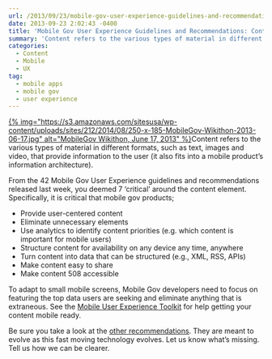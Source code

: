 ```yaml
---
url: /2013/09/23/mobile-gov-user-experience-guidelines-and-recommendations-content/
date: 2013-09-23 2:02:43 -0400
title: 'Mobile Gov User Experience Guidelines and Recommendations: Content'
summary: 'Content refers to the various types of material in different formats, such as text, images and video, that provide information to the user (it also fits into a mobile product&#8217;s information architecture). From the 42 Mobile Gov User Experience guidelines and recommendations released last week, you deemed 7 '
categories:
  - Content
  - Mobile
  - UX
tag:
  - mobile apps
  - mobile gov
  - user experience
---
```


[{% img="https://s3.amazonaws.com/sitesusa/wp-content/uploads/sites/212/2014/08/250-x-185-MobileGov-Wikithon-2013-06-17.jpg" alt="MobileGov Wikithon, June 17, 2013" %}](https://s3.amazonaws.com/sitesusa/wp-content/uploads/sites/212/2013/09/MobileGovWikithon2013-06-17.png)Content refers to the various types of material in different formats, such as text, images and video, that provide information to the user (it also fits into a mobile product&#8217;s information architecture).

From the 42 Mobile Gov User Experience guidelines and recommendations released last week, you deemed 7 &#8216;critical’ around the content element. Specifically, it is critical that mobile gov products;

  * Provide user-centered content
  * Eliminate unnecessary elements
  * Use analytics to identify content priorities (e.g. which content is important for mobile users)
  * Structure content for availability on any device any time, anywhere
  * Turn content into data that can be structured (e.g., XML, RSS, APIs)
  * Make content easy to share
  * Make content 508 accessible

To adapt to small mobile screens, Mobile Gov developers need to focus on featuring the top data users are seeking and eliminate anything that is extraneous. See the [Mobile User Experience Toolkit](https://www.WHATEVER/2014/01/20/mobile-gov-user-experience-resources-and-design-tools/ "Mobile Gov User Experience Resources and Design Tools") for help getting your content mobile ready.

Be sure you take a look at the [other recommendations](https://www.WHATEVER/resources/mobile-user-experience-guidelines-and-recommendations/ "Mobile User Experience Guidelines and Recommendations"). They are meant to evolve as this fast moving technology evolves. Let us know what’s missing. Tell us how we can be clearer.